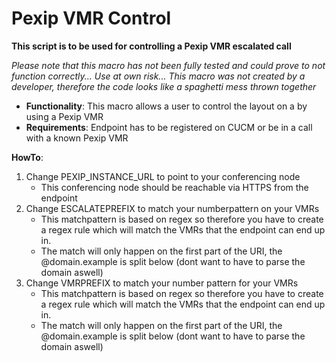 # Pexip VMR Control

**This script is to be used for controlling a Pexip VMR escalated call**


*Please note that this macro has not been fully tested and could prove to not function correctly... Use at own risk...*
*This macro was not created by a developer, therefore the code looks like a spaghetti mess thrown together*

- **Functionality**: This macro allows a user to control the layout on a by using a Pexip VMR
- **Requirements**: Endpoint has to be registered on CUCM or be in a call with a known Pexip VMR

**HowTo**: 
1. Change PEXIP_INSTANCE_URL to point to your conferencing node
    - This conferencing node should be reachable via HTTPS from the endpoint
2. Change ESCALATEPREFIX to match your numberpattern on your VMRs
    - This matchpattern is based on regex so therefore you have to create a regex rule which will match the VMRs that the endpoint can end up in. 
    - The match will only happen on the first part of the URI, the @domain.example is split below (dont want to have to parse the domain aswell) 
3. Change VMRPREFIX to match your number pattern for your VMRs
    - This matchpattern is based on regex so therefore you have to create a regex rule which will match the VMRs that the endpoint can end up in. 
    - The match will only happen on the first part of the URI, the @domain.example is split below (dont want to have to parse the domain aswell)    
